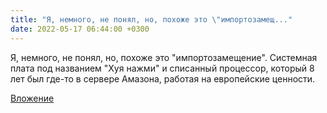 ```yaml
---
title: "Я, немного, не понял, но, похоже это \"импортозамещ..."
date: 2022-05-17 06:44:00 +0300
---
```


Я, немного, не понял, но, похоже это "импортозамещение". Системная плата под названием "Хуя нажми" и списанный процессор, который 8 лет был где-то в сервере Амазона, работая на европейские ценности.

[Вложение](https://vk.com/photo41076938_457248393)

